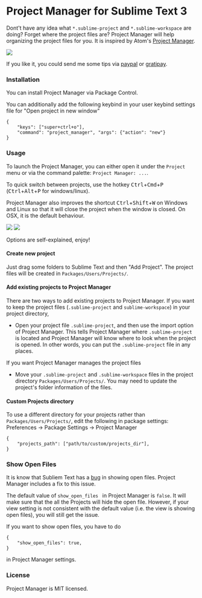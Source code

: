Project Manager for Sublime Text 3
===

Dont't have any idea what `*.sublime-project` and `*.sublime-workspace` are doing? Forget where the project files are? Project Manager will help organizing the project files for you. It is inspired by Atom's [Project Manager](https://atom.io/packages/project-manager).

![](https://raw.githubusercontent.com/randy3k/Project-Manager/master/pm.png)

If you like it, you could send me some tips via [paypal](https://www.paypal.com/cgi-bin/webscr?cmd=_donations&business=YAPVT8VB6RR9C&lc=US&item_name=tips&currency_code=USD&bn=PP%2dDonationsBF%3abtn_donateCC_LG%2egif%3aNonHosted) or [gratipay](https://gratipay.com/~randy3k/).

### Installation

You can install Project Manager via Package Control.

You can additionally add the following keybind in your user keybind settings file for "Open project in new window"

```
{
    "keys": ["super+ctrl+o"],
    "command": "project_manager", "args": {"action": "new"}
}
```

### Usage

To launch the Project Manager, you can either open it under the `Project` menu or via the command palette: `Project Manager: ...`.

To quick switch between projects, use the hotkey <kbd>Ctrl</kbd>+<kbd>Cmd</kbd>+<kbd>P</kbd> (<kbd>Ctrl</kbd>+<kbd>Alt</kbd>+<kbd>P</kbd> for windows/linux).

Project Manager also improves the shortcut <kbd>Ctrl</kbd>+<kbd>Shift</kbd>+<kbd>W</kbd> on Windows and Linux so that it will close the project when the window is closed. On OSX, it is the default behaviour.


![](https://raw.githubusercontent.com/randy3k/Project-Manager/master/pm2.png)
![](https://raw.githubusercontent.com/randy3k/Project-Manager/master/pm3.png)


Options are self-explained, enjoy!


#### Create new project

Just drag some folders to Sublime Text and then "Add Project". The project files will be created in `Packages/Users/Projects/`.

#### Add existing projects to Project Manager

There are two ways to add existing projects to Project Manager. 
If you want to keep the project files (`.sublime-project` and `sublime-workspace`) in your project directory,

- Open your project file `.sublime-project`, and then use the import option of Project Manager. This tells Project Manager where `.sublime-project` is located and Project Manager will know where to look when the project is opened. In other words, you can put the `.sublime-project` file in any places.

If you want Project Manager manages the project files

- Move your `.sublime-project` and `.sublime-workspace` files in the project directory `Packages/Users/Projects/`. You may need to update the project's folder information of the files.


#### Custom Projects directory

To use a different directory for your projects rather than `Packages/Users/Projects/`, edit the following in package settings: Preferences -> Package Settings -> Project Manager

```
{
    "projects_path": ["path/to/custom/projects_dir"],
}
```


### Show Open Files

It is know that Subliem Text has a [bug](https://github.com/SublimeTextIssues/Core/issues/62) in showing open files. Project Manager includes a fix to this issue.

The default value of  `show_open_files ` in Project Manager is `false`. It will make sure that the all the Projects will hide the open file. However, if your view setting is not consistent with the default value (i.e. the view is showing open files), you will still get the issue. 

If you want to show open files, you have to do

```
{
    "show_open_files": true,
}
```

in Project Manager settings.


### License

Project Manager is MIT licensed.

